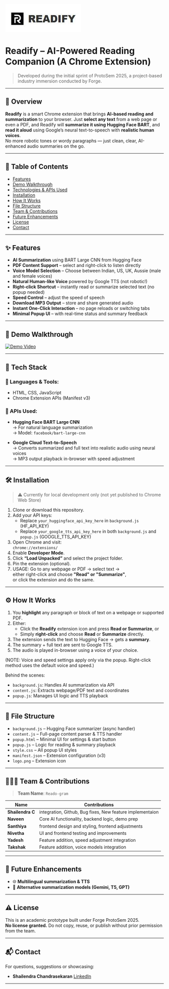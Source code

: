 ![Readify Banner](./banner.jpg)

# Readify – AI-Powered Reading Companion (A Chrome Extension)

> Developed during the initial sprint of ProtoSem 2025, a project-based industry immersion conducted by Forge.

---

## 🧠 Overview

**Readify** is a smart Chrome extension that brings **AI-based reading and summarization** to your browser. Just **select any text** from a web page or even a PDF, and Readify will **summarize it using Hugging Face BART**, and **read it aloud** using Google’s neural text-to-speech with **realistic human voices**.  
No more robotic tones or wordy paragraphs — just clean, clear, AI-enhanced audio summaries on the go.

---

## 📑 Table of Contents

- [Features](#features)
- [Demo Walkthrough](#demo-walkthrough)
- [Technologies & APIs Used](#technologies--apis-used)
- [Installation](#installation)
- [How It Works](#how-it-works)
- [File Structure](#file-structure)
- [Team & Contributions](#team--contributions)
- [Future Enhancements](#future-enhancements)
- [License](#license)
- [Contact](#contact)

---

## ✨ Features

- **AI Summarization** using BART Large CNN from Hugging Face
- **PDF Content Support** – select and right-click to listen directly
- **Voice Model Selection** – Choose between Indian, US, UK, Aussie (male and female voices)
- **Natural Human-like Voice** powered by Google TTS (not robotic!)
- **Right-click Shortcut** – instantly read or summarize selected text (no popup needed)
- **Speed Control** – adjust the speed of speech
- **Download MP3 Output** – store and share generated audio
- **Instant One-Click Interaction** – no page reloads or switching tabs
- **Minimal Popup UI** – with real-time status and summary feedback

---

## 🎥 Demo Walkthrough

[![Demo Video](https://img.youtube.com/vi/1Zoh4PMvPv4/0.jpg)](https://www.youtube.com/watch?v=1Zoh4PMvPv4)

---

## 🧰 Tech Stack

### 🔹 Languages & Tools:
- HTML, CSS, JavaScript
- Chrome Extension APIs (Manifest v3)

### 🔹 APIs Used:
-  **Hugging Face BART Large CNN**  
  → For natural language summarization  
  → Model: `facebook/bart-large-cnn`
  
-  **Google Cloud Text-to-Speech**  
  → Converts summarized and full text into realistic audio using neural voices  
  → MP3 output playback in-browser with speed adjustment

---

## 🛠️ Installation

> ⚠️ Currently for local development only (not yet published to Chrome Web Store)

1. Clone or download this repository.
2. Add your API keys:
   - Replace `your_huggingface_api_key_here` in `background.js` (HF_API_KEY)
   - Replace `your_google_tts_api_key_here` in both `background.js` and `popup.js` (GOOGLE_TTS_API_KEY)
3. Open Chrome and visit:  
   `chrome://extensions/`
4. Enable **Developer Mode**.
5. Click **“Load Unpacked”** and select the project folder.
6. Pin the extension (optional).
7. USAGE: Go to any webpage or PDF → select text →  
   either right-click and choose **"Read" or "Summarize"**,  
   or click the extension and do the same. 

---

## ⚙️ How It Works

1. You **highlight** any paragraph or block of text on a webpage or supported PDF.
2. Either:
   - Click the **Readify** extension icon and press **Read or Summarize**, or  
   - Simply **right-click** and choose **Read** or **Summarize** directly.
3. The extension sends the text to Hugging Face → gets a **summary**.
4. The summary + full text are sent to Google TTS.
5. The audio is played in-browser using a voice of your choice.

(NOTE: Voice and speed settings apply only via the popup. Right-click method uses the default voice and speed.)

Behind the scenes:
- `background.js`: Handles AI summarization via API
- `content.js`: Extracts webpage/PDF text and coordinates
- `popup.js`: Manages UI logic and TTS playback

---

## 📁 File Structure

- `background.js` – Hugging Face summarizer (async handler)
- `content.js` – Full-page content parser & TTS handler
- `popup.html` – Minimal UI for settings & start button
- `popup.js` – Logic for reading & summary playback
- `style.css` – All popup UI styles
- `manifest.json` – Extension configuration (v3)
- `logo.png` – Extension icon

---

## 🧑‍🤝‍🧑 Team & Contributions

> **Team Name**: `Reado-gram`  

| Name               | Contributions                                              |
|--------------------|------------------------------------------------------------|
| **Shailendra C**   | integration, Github, Bug fixes, New feature implementaion  |
| **Naveen**         | Core AI functionality, backend logic, demo prep            |
| **Santhiya**       | frontend design and styling, frontend adjustments          |
| **Nivetha**        | UI and frontend testing and improvements                   |  
| **Yadesh**         | Feature addition, speed adjustment integration             |
| **Takshak**        | Feature addition, voice models integration                 |

---

## 🚀 Future Enhancements

- 🌐 **Multilingual summarization & TTS**
- 🧠 **Alternative summarization models (Gemini, T5, GPT)**

---

## ⚠️ License

This is an academic prototype built under Forge ProtoSem 2025.  
**No license granted.**  Do not copy, reuse, or publish without prior permission from the team.

---

## 📬 Contact

For questions, suggestions or showcasing:

- **Shailendra Chandrasekaran**    [LinkedIn](https://linkedin.com/in/shailendrachandrasekaran)  

---

